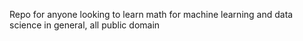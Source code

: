 Repo for anyone looking to learn math for machine learning and data science in general, all public domain 
